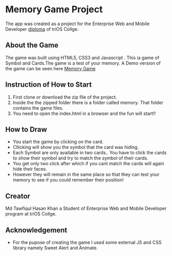 # Memory Game Project

The app was created as a project for the Enterprise Web and Mobile Developer [diploma](https://www.trios.com/programs-courses/technology/enterprise-web-and-mobile-developer/) of triOS Collge.


## About the Game

The game was built using HTML5, CSS3 and Javascript . This ia game of Symbol and Cards.The game is a test of your memory. A Demo version of the game can be seen here [Memory Game](https://special3220.github.io/Memory-Game-Js/)

## Instruction of How to Start

1. First clone or download the zip file of the project.
2. Inside the the zipped folder there is a folder called memory. That folder contains the game files.
3. You need to open the index.html in a browser and the fun will start!!


## How to Draw

* You start the game by clicking on the card.
* Cllicking will show you the symbol that the card was hiding.
* Each Symbol are only available in two cards.. You have to click the cards to show their symbol and try to match the symbol of their cards.
* You get only two click after which if you cant match the cards will again hide their faces.
* However they will remain in the same place so that they can test your memory to see if you could remember their position!



## Creator

Md Tawfiqul Hasan Khan a Student of Enterprise Web and Mobile Developer program at triOS Collge.

## Acknowledgement

* For the pupose of creating the game I used some external JS and CSS library namely Sweet Alert and Animate.



